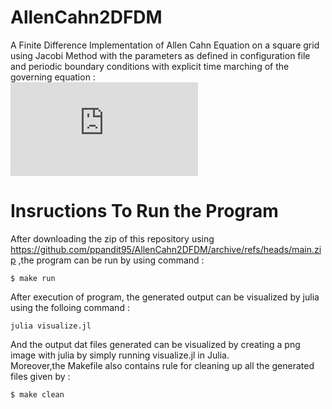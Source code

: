 # AllenCahn2DFDM

A Finite Difference Implementation of Allen Cahn Equation on a square grid using Jacobi Method with the parameters as defined in configuration file and periodic boundary conditions with explicit time marching of the governing equation  :\
![equation](https://latex.codecogs.com/gif.latex?%5Ctau%20%5Cepsilon%20%3D%202%5Cgamma%20%5Cepsilon%20%5CDelta%20%5Cphi%20-%20%5Cfrac%7B18%5Cgamma%20%7D%7B%5Cepsilon%7D%5Cphi%281-%5Cphi%29%281-2%5Cphi%29%20&plus;%206L%5Cphi%281-%5Cphi%29)

# Insructions To Run the Program

After downloading the zip of this repository using https://github.com/ppandit95/AllenCahn2DFDM/archive/refs/heads/main.zip ,the program can be run by using command :
```
$ make run
```
After execution of program, the generated output can be visualized by julia using the folloing command :
```
julia visualize.jl
```
And the output  dat files generated can be visualized by creating a png image with julia by simply running visualize.jl in Julia.\
Moreover,the Makefile also contains rule for cleaning up all the generated files given by :
```
$ make clean
```



